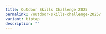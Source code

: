 ```yaml
---
title: Outdoor Skills Challenge 2025
permalink: /outdoor-skills-challenge-2025/
variant: tiptap
description: ""
---
```

